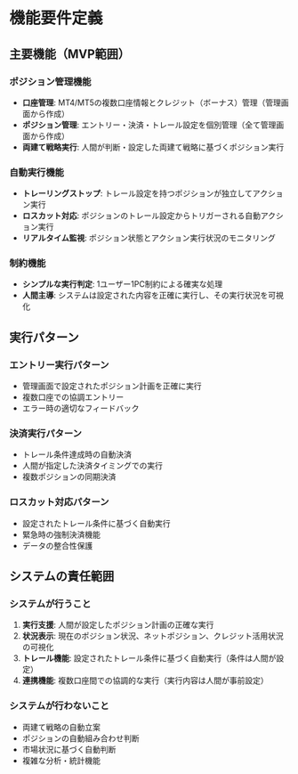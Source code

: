 # 機能要件定義

## 主要機能（MVP範囲）

### ポジション管理機能
- **口座管理**: MT4/MT5の複数口座情報とクレジット（ボーナス）管理（管理画面から作成）
- **ポジション管理**: エントリー・決済・トレール設定を個別管理（全て管理画面から作成）
- **両建て戦略実行**: 人間が判断・設定した両建て戦略に基づくポジション実行

### 自動実行機能
- **トレーリングストップ**: トレール設定を持つポジションが独立してアクション実行
- **ロスカット対応**: ポジションのトレール設定からトリガーされる自動アクション実行
- **リアルタイム監視**: ポジション状態とアクション実行状況のモニタリング

### 制約機能
- **シンプルな実行判定**: 1ユーザー1PC制約による確実な処理
- **人間主導**: システムは設定された内容を正確に実行し、その実行状況を可視化

## 実行パターン

### エントリー実行パターン
- 管理画面で設定されたポジション計画を正確に実行
- 複数口座での協調エントリー
- エラー時の適切なフィードバック

### 決済実行パターン
- トレール条件達成時の自動決済
- 人間が指定した決済タイミングでの実行
- 複数ポジションの同期決済

### ロスカット対応パターン
- 設定されたトレール条件に基づく自動実行
- 緊急時の強制決済機能
- データの整合性保護

## システムの責任範囲

### システムが行うこと
1. **実行支援**: 人間が設定したポジション計画の正確な実行
2. **状況表示**: 現在のポジション状況、ネットポジション、クレジット活用状況の可視化
3. **トレール機能**: 設定されたトレール条件に基づく自動実行（条件は人間が設定）
4. **連携機能**: 複数口座間での協調的な実行（実行内容は人間が事前設定）

### システムが行わないこと
- 両建て戦略の自動立案
- ポジションの自動組み合わせ判断
- 市場状況に基づく自動判断
- 複雑な分析・統計機能